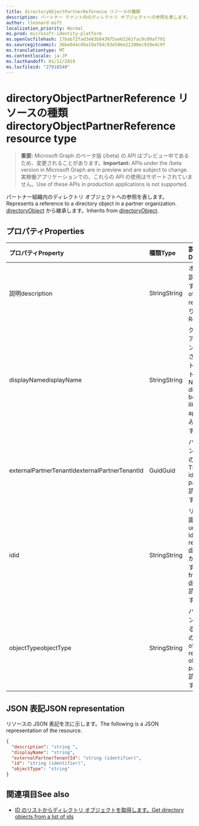 ```yaml
---
title: directoryObjectPartnerReference リソースの種類
description: パートナー テナント内のディレクトリ オブジェクトへの参照を表します。 directoryObject から継承します。
author: lleonard-msft
localization_priority: Normal
ms.prod: microsoft-identity-platform
ms.openlocfilehash: 17bab72fad3e03b843975ae62261fac9c09af791
ms.sourcegitcommit: 36be044c89a19af84c93e586e22200ec919e4c9f
ms.translationtype: MT
ms.contentlocale: ja-JP
ms.lasthandoff: 01/12/2019
ms.locfileid: "27918540"
---
```

# <a name="directoryobjectpartnerreference-resource-type"></a><span data-ttu-id="8bdb8-104">directoryObjectPartnerReference リソースの種類</span><span class="sxs-lookup"><span data-stu-id="8bdb8-104">directoryObjectPartnerReference resource type</span></span>

> <span data-ttu-id="8bdb8-105">**重要:** Microsoft Graph のベータ版 (/beta) の API はプレビュー中であるため、変更されることがあります。</span><span class="sxs-lookup"><span data-stu-id="8bdb8-105">**Important:** APIs under the /beta version in Microsoft Graph are in preview and are subject to change.</span></span> <span data-ttu-id="8bdb8-106">実稼働アプリケーションでの、これらの API の使用はサポートされていません。</span><span class="sxs-lookup"><span data-stu-id="8bdb8-106">Use of these APIs in production applications is not supported.</span></span>

<span data-ttu-id="8bdb8-107">パートナー組織内のディレクトリ オブジェクトへの参照を表します。</span><span class="sxs-lookup"><span data-stu-id="8bdb8-107">Represents a reference to a directory object in a partner organization.</span></span> <span data-ttu-id="8bdb8-108">[directoryObject](directoryobject.md?view=graph-rest-beta) から継承します。</span><span class="sxs-lookup"><span data-stu-id="8bdb8-108">Inherits from [directoryObject](directoryobject.md?view=graph-rest-beta).</span></span>

## <a name="properties"></a><span data-ttu-id="8bdb8-109">プロパティ</span><span class="sxs-lookup"><span data-stu-id="8bdb8-109">Properties</span></span>

| <span data-ttu-id="8bdb8-110">プロパティ</span><span class="sxs-lookup"><span data-stu-id="8bdb8-110">Property</span></span> | <span data-ttu-id="8bdb8-111">種類</span><span class="sxs-lookup"><span data-stu-id="8bdb8-111">Type</span></span> | <span data-ttu-id="8bdb8-112">説明</span><span class="sxs-lookup"><span data-stu-id="8bdb8-112">Description</span></span> |
|:---------------|:--------|:----------|
|<span data-ttu-id="8bdb8-113">説明</span><span class="sxs-lookup"><span data-stu-id="8bdb8-113">description</span></span>|<span data-ttu-id="8bdb8-114">String</span><span class="sxs-lookup"><span data-stu-id="8bdb8-114">String</span></span>| <span data-ttu-id="8bdb8-115">オブジェクトの説明が返されます。</span><span class="sxs-lookup"><span data-stu-id="8bdb8-115">Description of the object returned.</span></span> <span data-ttu-id="8bdb8-116">読み取り専用です。</span><span class="sxs-lookup"><span data-stu-id="8bdb8-116">Read-only.</span></span> |
|<span data-ttu-id="8bdb8-117">displayName</span><span class="sxs-lookup"><span data-stu-id="8bdb8-117">displayName</span></span>|<span data-ttu-id="8bdb8-118">String</span><span class="sxs-lookup"><span data-stu-id="8bdb8-118">String</span></span>| <span data-ttu-id="8bdb8-119">グループまたはアプリケーションのように、返されるディレクトリ オブジェクトの名前です。</span><span class="sxs-lookup"><span data-stu-id="8bdb8-119">Name of directory object being returned, like group or application.</span></span> <span data-ttu-id="8bdb8-120">読み取り専用です。</span><span class="sxs-lookup"><span data-stu-id="8bdb8-120">Read-only.</span></span> |
|<span data-ttu-id="8bdb8-121">externalPartnerTenantId</span><span class="sxs-lookup"><span data-stu-id="8bdb8-121">externalPartnerTenantId</span></span>|<span data-ttu-id="8bdb8-122">Guid</span><span class="sxs-lookup"><span data-stu-id="8bdb8-122">Guid</span></span>| <span data-ttu-id="8bdb8-123">パートナー テナントにテナントの識別子です。</span><span class="sxs-lookup"><span data-stu-id="8bdb8-123">The tenant identifier for the partner tenant.</span></span> <span data-ttu-id="8bdb8-124">読み取り専用です。</span><span class="sxs-lookup"><span data-stu-id="8bdb8-124">Read-only.</span></span> |
|<span data-ttu-id="8bdb8-125">id</span><span class="sxs-lookup"><span data-stu-id="8bdb8-125">id</span></span>|<span data-ttu-id="8bdb8-126">String</span><span class="sxs-lookup"><span data-stu-id="8bdb8-126">String</span></span>| <span data-ttu-id="8bdb8-127">リソースの一意識別子。</span><span class="sxs-lookup"><span data-stu-id="8bdb8-127">The unique identifier for the resource.</span></span> <span data-ttu-id="8bdb8-128">[directoryObject](directoryobject.md?view=graph-rest-beta) から継承されます。</span><span class="sxs-lookup"><span data-stu-id="8bdb8-128">Inherited from [directoryObject](directoryobject.md?view=graph-rest-beta).</span></span> <span data-ttu-id="8bdb8-129">読み取り専用です。</span><span class="sxs-lookup"><span data-stu-id="8bdb8-129">Read-only.</span></span> |
|<span data-ttu-id="8bdb8-130">objectType</span><span class="sxs-lookup"><span data-stu-id="8bdb8-130">objectType</span></span>|<span data-ttu-id="8bdb8-131">String</span><span class="sxs-lookup"><span data-stu-id="8bdb8-131">String</span></span>| <span data-ttu-id="8bdb8-132">パートナー テナントで参照されるオブジェクトの型。</span><span class="sxs-lookup"><span data-stu-id="8bdb8-132">The type of the referenced object in the partner tenant.</span></span> <span data-ttu-id="8bdb8-133">読み取り専用です。</span><span class="sxs-lookup"><span data-stu-id="8bdb8-133">Read-only.</span></span> |

## <a name="json-representation"></a><span data-ttu-id="8bdb8-134">JSON 表記</span><span class="sxs-lookup"><span data-stu-id="8bdb8-134">JSON representation</span></span>

<span data-ttu-id="8bdb8-135">リソースの JSON 表記を次に示します。</span><span class="sxs-lookup"><span data-stu-id="8bdb8-135">The following is a JSON representation of the resource.</span></span>

<!-- {
  "blockType": "resource",
  "keyProperty": "id",
  "@odata.type": "microsoft.graph.directoryObjectPartnerReference"
}-->

```json
{
  "description": "string ",
  "displayName": "string",
  "externalPartnerTenantId": "string (identifier)",
  "id": "string (identifier)",
  "objectType": "string"
}
```

## <a name="see-also"></a><span data-ttu-id="8bdb8-136">関連項目</span><span class="sxs-lookup"><span data-stu-id="8bdb8-136">See also</span></span>

- [<span data-ttu-id="8bdb8-137">ID のリストからディレクトリ オブジェクトを取得します。</span><span class="sxs-lookup"><span data-stu-id="8bdb8-137">Get directory objects from a list of ids</span></span>](/graph/api/directoryobject-getbyids?view=graph-rest-beta)

<!-- uuid: fbec8cd7-cfe4-431d-87fc-d102cd2841a4
2018-12-06 02:01:30 UTC -->
<!-- {
  "type": "#page.annotation",
  "description": "directoryObjectPartnerReference resource",
  "keywords": "",
  "section": "documentation",
  "tocPath": ""
}-->
